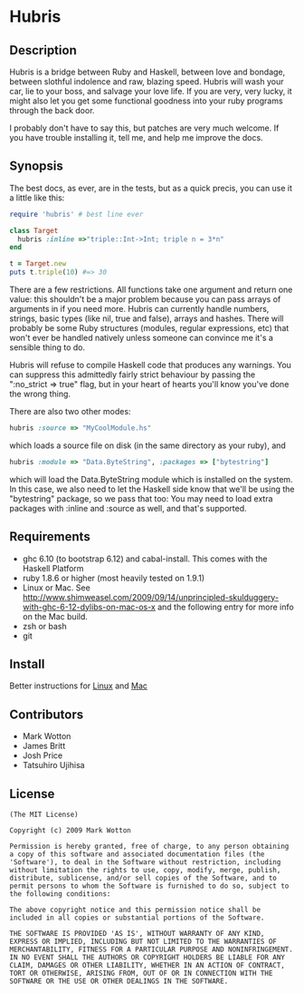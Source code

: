 # Hubris

## Description

Hubris is a bridge between Ruby and Haskell, between love and bondage,
between slothful indolence and raw, blazing speed. Hubris will wash
your car, lie to your boss, and salvage your love life. If you are 
very, very lucky, it might also let you get some functional goodness 
into your ruby programs through the back door.

I probably don't have to say this, but patches are very much
welcome. If you have trouble installing it, tell me, and help me
improve the docs.

## Synopsis

The best docs, as ever, are in the tests, but as a quick precis, you
can use it a little like this:

```ruby
require 'hubris' # best line ever

class Target
  hubris :inline =>"triple::Int->Int; triple n = 3*n"
end

t = Target.new
puts t.triple(10) #=> 30
```

There are a few restrictions. All functions take one argument and
return one value: this shouldn't be a major problem because you can
pass arrays of arguments in if you need more. Hubris can currently
handle numbers, strings, basic types (like nil, true and false),
arrays and hashes. There will probably be some Ruby structures
(modules, regular expressions, etc) that won't ever be handled
natively unless someone can convince me it's a sensible thing to do.

Hubris will refuse to compile Haskell code that produces any
warnings. You can suppress this admittedly fairly strict behaviour by
passing the ":no_strict => true" flag, but in your heart of hearts
you'll know you've done the wrong thing.

There are also two other modes:

```ruby
hubris :source => "MyCoolModule.hs"
```

which loads a source file on disk (in the same directory as your ruby),
and

```ruby
hubris :module => "Data.ByteString", :packages => ["bytestring"]
```

which will load the Data.ByteString module which is installed on the
system. In this case, we also need to let the Haskell side know that
we'll be using the "bytestring" package, so we pass that too: You may
need to load extra packages with :inline and :source as well, and
that's supported.


## Requirements

* ghc 6.10 (to bootstrap 6.12) and cabal-install. This comes with the
  Haskell Platform
* ruby 1.8.6 or higher (most heavily tested on 1.9.1)
* Linux or Mac. See
  <http://www.shimweasel.com/2009/09/14/unprincipled-skulduggery-with-ghc-6-12-dylibs-on-mac-os-x>
  and the following entry for more info on the Mac build.
* zsh or bash
* git

## Install

Better instructions for [Linux](http://wiki.github.com/mwotton/Hubris/installation-of-ghc-6121-on-ubuntu-910) and [Mac](http://wiki.github.com/mwotton/Hubris/installation-of-ghc-6121-on-mac-os-x)

## Contributors

* Mark Wotton
* James Britt
* Josh Price
* Tatsuhiro Ujihisa

## License
```
(The MIT License)

Copyright (c) 2009 Mark Wotton

Permission is hereby granted, free of charge, to any person obtaining
a copy of this software and associated documentation files (the
'Software'), to deal in the Software without restriction, including
without limitation the rights to use, copy, modify, merge, publish,
distribute, sublicense, and/or sell copies of the Software, and to
permit persons to whom the Software is furnished to do so, subject to
the following conditions:

The above copyright notice and this permission notice shall be
included in all copies or substantial portions of the Software.

THE SOFTWARE IS PROVIDED 'AS IS', WITHOUT WARRANTY OF ANY KIND,
EXPRESS OR IMPLIED, INCLUDING BUT NOT LIMITED TO THE WARRANTIES OF
MERCHANTABILITY, FITNESS FOR A PARTICULAR PURPOSE AND NONINFRINGEMENT.
IN NO EVENT SHALL THE AUTHORS OR COPYRIGHT HOLDERS BE LIABLE FOR ANY
CLAIM, DAMAGES OR OTHER LIABILITY, WHETHER IN AN ACTION OF CONTRACT,
TORT OR OTHERWISE, ARISING FROM, OUT OF OR IN CONNECTION WITH THE
SOFTWARE OR THE USE OR OTHER DEALINGS IN THE SOFTWARE.
```

[haskell_platform]: http://hackage.haskell.org/platform/
